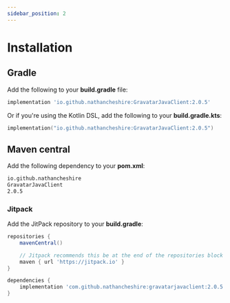 ```yaml
---
sidebar_position: 2
---
```


# Installation

## Gradle

Add the following to your **build.gradle** file:

```groovy
implementation 'io.github.nathancheshire:GravatarJavaClient:2.0.5'
```

Or if you're using the Kotlin DSL, add the following to your **build.gradle.kts**:

```kotlin
implementation("io.github.nathancheshire:GravatarJavaClient:2.0.5")
```

## Maven central

Add the following dependency to your **pom.xml**:

```xml
io.github.nathancheshire
GravatarJavaClient
2.0.5
```

### Jitpack

Add the JitPack repository to your **build.gradle**:

```groovy
repositories {
    mavenCentral()

    // Jitpack recommends this be at the end of the repositories block
    maven { url 'https://jitpack.io' }
}

dependencies {
    implementation 'com.github.nathancheshire:gravatarjavaclient:2.0.5'
}
```